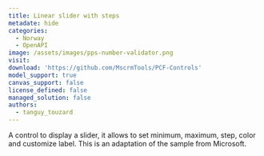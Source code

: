 ```yaml
---
title: Linear slider with steps
metadate: hide
categories:
  - Norway
  - OpenAPI
image: /assets/images/pps-number-validator.png
visit: 
download: 'https://github.com/MscrmTools/PCF-Controls'
model_support: true
canvas_support: false
license_defined: false
managed_solution: false
authors:
  - tanguy_touzard
---
```

A control to display a slider, it allows to set minimum, maximum, step, color and customize label. This is an adaptation of the sample from Microsoft.
